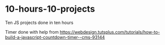 # 10-hours-10-projects
Ten JS projects done in ten hours

Timer done with help from https://webdesign.tutsplus.com/tutorials/how-to-build-a-javascript-countdown-timer--cms-93144
